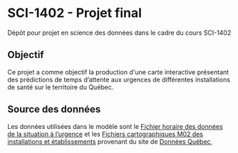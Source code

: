# SCI-1402  - Projet final
Dépôt pour projet en science des données dans le cadre du cours SCI-1402
## Objectif
Ce projet a comme objectif la production d'une carte interactive présentant des prédictions de temps d’attente aux urgences de différentes installations de santé sur le territoire du Québec.
## Source des données
Les données utilisées dans le modèle sont le [Fichier horaire des données de la situation à l’urgence](https://www.donneesquebec.ca/recherche/dataset/fichier-horaire-des-donnees-de-la-situation-a-l-urgence) et les [Fichiers cartographiques M02 des installations et établissements](https://www.donneesquebec.ca/recherche/dataset/fichiers-cartographiques-m02-des-installations-et-etablissements) provenant du site de [Données Québec](https://donneesquebec.ca),
##  
